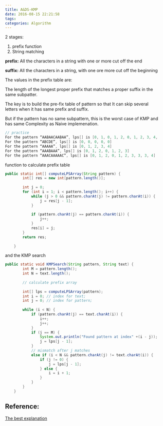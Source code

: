 ```yaml
---
title: A&DS-KMP
date: 2016-08-15 22:21:58
tags:
categories: Algorithm
---
```

2 stages:
1. prefix function
2. String matching


**prefix:** All the characters in a string with one or more cut off the end

**suffix:** All the characters in a string, with one ore more cut off the beginning

The values in the prefix table are:

The length of the longest proper prefix that matches a proper suffix in the same subpatter.



The key is to build the pre-fix table of pattern so that It can skip several letters when it has same prefix and suffix.

But if the pattern has no same subpattern, this is the worst case of KMP and has same Complexity as Naive implemenation.

```java
// practice
For the pattern “AABAACAABAA”, lps[] is [0, 1, 0, 1, 2, 0, 1, 2, 3, 4, 5]
For the pattern “ABCDE”, lps[] is [0, 0, 0, 0, 0]
For the pattern “AAAAA”, lps[] is [0, 1, 2, 3, 4]
For the pattern “AAABAAA”, lps[] is [0, 1, 2, 0, 1, 2, 3]
For the pattern “AAACAAAAAC”, lps[] is [0, 1, 2, 0, 1, 2, 3, 3, 3, 4]
```





function to calculate prefix table

```java
public static int[] computeLPSArray(String pattern) {
		int[] res = new int[pattern.length()];
		
		int j = 0;
		for (int i = 1; i < pattern.length(); i++) {
			while (j > 0 && pattern.charAt(j) != pattern.charAt(i)) {
				j = res[j - 1];
			}
			
			if (pattern.charAt(j) == pattern.charAt(i)) {
				j++;
			}
			res[i] = j;
		}
		return res;
		
	}
```

and the KMP search

```java
public static void KMPSearch(String pattern, String text) {
		int M = pattern.length();
		int N = text.length();
		
		// calculate prefix array
		
		int[] lps = computeLPSArray(pattern);
		int i = 0; // index for text;
		int j = 0; // index for pattern;
		
		while (i < N) {
			if (pattern.charAt(j) == text.charAt(i)) {
				i++;
				j++;
			}
			if (j == M) {
				System.out.println("Found pattern at index" +(i - j));
				j = lps[j - 1];
			}
			// mismatch after j matches
			else if (i < N && pattern.charAt(j) != text.charAt(i)) {
				if (j != 0) {
					j = lps[j - 1];
				} else {
					i = i + 1;
				}
			}
		}
	}
```




## Reference:
[The best explanation](https://www.youtube.com/watch?v=5i7oKodCRJo&index=42&list=PLqD_OdMOd_6YixsHkd9f4sNdof4IhIima)
